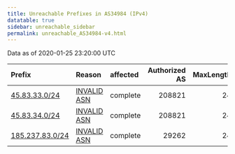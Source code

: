 ```yaml
---
title: Unreachable Prefixes in AS34984 (IPv4)
datatable: true
sidebar: unreachable_sidebar
permalink: unreachable_AS34984-v4.html
---
```


Data as of 2020-01-25 23:20:00 UTC


<div class="datatable-begin"></div>

| Prefix                                                   | Reason                                                                                                 | affected   |   Authorized AS |   MaxLength | Anchor                                         |   unreachable /24s |
|:---------------------------------------------------------|:-------------------------------------------------------------------------------------------------------|:-----------|----------------:|------------:|:-----------------------------------------------|-------------------:|
| [45.83.33.0/24](https://stat.ripe.net/45.83.33.0/24)     | [INVALID ASN](https://rpki-validator.ripe.net/announcement-preview?asn=AS34984&prefix=45.83.33.0/24)   | complete   |          208821 |          24 | [RIPE](unreachable_RIPE_NCC_RPKI_Root-v4.html) |                  1 |
| [45.83.34.0/24](https://stat.ripe.net/45.83.34.0/24)     | [INVALID ASN](https://rpki-validator.ripe.net/announcement-preview?asn=AS34984&prefix=45.83.34.0/24)   | complete   |          208821 |          24 | [RIPE](unreachable_RIPE_NCC_RPKI_Root-v4.html) |                  1 |
| [185.237.83.0/24](https://stat.ripe.net/185.237.83.0/24) | [INVALID ASN](https://rpki-validator.ripe.net/announcement-preview?asn=AS34984&prefix=185.237.83.0/24) | complete   |           29262 |          24 | [RIPE](unreachable_RIPE_NCC_RPKI_Root-v4.html) |                  1 |

<div class="datatable-end"></div>